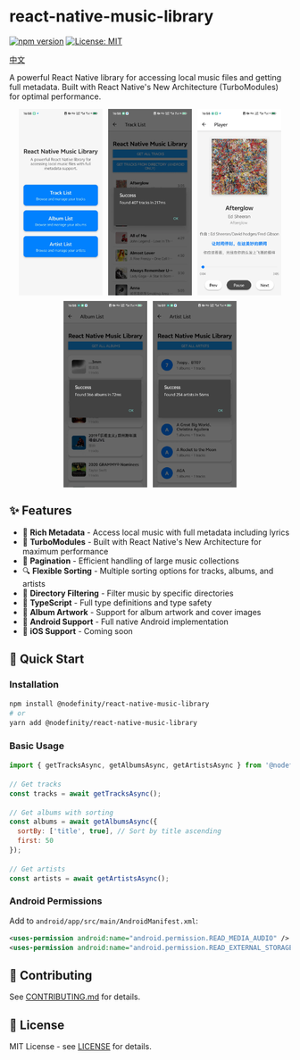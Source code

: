 # react-native-music-library

[![npm version](https://badge.fury.io/js/@nodefinity%2Freact-native-music-library.svg)](https://badge.fury.io/js/@nodefinity%2Freact-native-music-library)
[![License: MIT](https://img.shields.io/badge/License-MIT-yellow.svg)](https://opensource.org/licenses/MIT)

[中文](./README_ZH.md)

A powerful React Native library for accessing local music files and getting full metadata. Built with React Native's New Architecture (TurboModules) for optimal performance.


<div style="display: flex; gap: 10px; flex-wrap: wrap; justify-content: center;">
  <img src="./assets/home.jpg" alt="Home Screen" style="width: 150px; height: auto;" />
  <img src="./assets/track-list.jpg" alt="Track List" style="width: 150px; height: auto;" />
  <img src="./assets/player.jpg" alt="Player" style="width: 150px; height: auto;" />
  <img src="./assets/album-list.jpg" alt="Album List" style="width: 150px; height: auto;" />
  <img src="./assets/artist-list.jpg" alt="Artist List" style="width: 150px; height: auto;" />
</div>

## ✨ Features

- 🎵 **Rich Metadata** - Access local music with full metadata including lyrics
- 🚀 **TurboModules** - Built with React Native's New Architecture for maximum performance
- 📄 **Pagination** - Efficient handling of large music collections
- 🔍 **Flexible Sorting** - Multiple sorting options for tracks, albums, and artists
- 📁 **Directory Filtering** - Filter music by specific directories
- 🔄 **TypeScript** - Full type definitions and type safety
- 🎨 **Album Artwork** - Support for album artwork and cover images
- 🤖 **Android Support** - Full native Android implementation
- 📱 **iOS Support** - Coming soon

## 🚀 Quick Start

### Installation

```bash
npm install @nodefinity/react-native-music-library
# or
yarn add @nodefinity/react-native-music-library
```

### Basic Usage

```js
import { getTracksAsync, getAlbumsAsync, getArtistsAsync } from '@nodefinity/react-native-music-library';

// Get tracks
const tracks = await getTracksAsync();

// Get albums with sorting
const albums = await getAlbumsAsync({
  sortBy: ['title', true], // Sort by title ascending
  first: 50
});

// Get artists
const artists = await getArtistsAsync();
```

### Android Permissions

Add to `android/app/src/main/AndroidManifest.xml`:

```xml
<uses-permission android:name="android.permission.READ_MEDIA_AUDIO" />
<uses-permission android:name="android.permission.READ_EXTERNAL_STORAGE" />
```

## 🤝 Contributing

See [CONTRIBUTING.md](CONTRIBUTING.md) for details.

## 📄 License

MIT License - see [LICENSE](LICENSE) for details.
